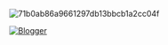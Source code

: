 ![71b0ab86a9661297db13bbcb1a2cc04f](https://github.com/haicheviet/haicheviet/assets/37202591/387d9d35-5a9c-47dd-b5cb-e74c3dcc652a)

[![Blogger](https://badgen.net/badge/my/blog/green?icon=awesome)](https://haicheviet.com/)

<!--START_SECTION:waka-->
<!--END_SECTION:waka-->
